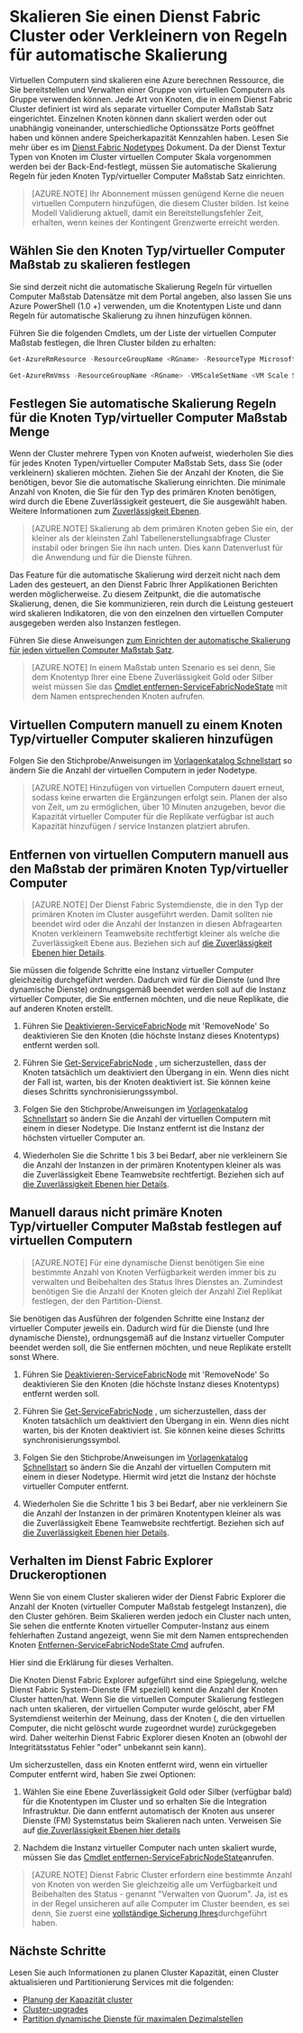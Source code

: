 <properties
   pageTitle="Einen Dienst Fabric Cluster vergrößern oder skalieren | Microsoft Azure"
   description="Skalieren Sie einen Dienst Fabric Cluster vergrößern oder bei Bedarf entsprechend zu durch automatische Skalierung Regeln für jeden Knoten Typ/virtueller Computer Maßstab Satz festlegen. Hinzufügen oder Entfernen von Knoten zu einem Cluster Service Fabric"
   services="service-fabric"
   documentationCenter=".net"
   authors="ChackDan"
   manager="timlt"
   editor=""/>

<tags
   ms.service="service-fabric"
   ms.devlang="dotnet"
   ms.topic="article"
   ms.tgt_pltfrm="na"
   ms.workload="na"
   ms.date="09/09/2016"
   ms.author="chackdan"/>


# <a name="scale-a-service-fabric-cluster-in-or-out-using-auto-scale-rules"></a>Skalieren Sie einen Dienst Fabric Cluster oder Verkleinern von Regeln für automatische Skalierung

Virtuellen Computern sind skalieren eine Azure berechnen Ressource, die Sie bereitstellen und Verwalten einer Gruppe von virtuellen Computern als Gruppe verwenden können. Jede Art von Knoten, die in einem Dienst Fabric Cluster definiert ist wird als separate virtueller Computer Maßstab Satz eingerichtet. Einzelnen Knoten können dann skaliert werden oder out unabhängig voneinander, unterschiedliche Optionssätze Ports geöffnet haben und können andere Speicherkapazität Kennzahlen haben. Lesen Sie mehr über es im [Dienst Fabric Nodetypes](service-fabric-cluster-nodetypes.md) Dokument. Da der Dienst Textur Typen von Knoten im Cluster virtuellen Computer Skala vorgenommen werden bei der Back-End-festlegt, müssen Sie automatische Skalierung Regeln für jeden Knoten Typ/virtueller Computer Maßstab Satz einrichten.

>[AZURE.NOTE] Ihr Abonnement müssen genügend Kerne die neuen virtuellen Computern hinzufügen, die diesem Cluster bilden. Ist keine Modell Validierung aktuell, damit ein Bereitstellungsfehler Zeit, erhalten, wenn keines der Kontingent Grenzwerte erreicht werden.

## <a name="choose-the-node-typevm-scale-set-to-scale"></a>Wählen Sie den Knoten Typ/virtueller Computer Maßstab zu skalieren festlegen

Sie sind derzeit nicht die automatische Skalierung Regeln für virtuellen Computer Maßstab Datensätze mit dem Portal angeben, also lassen Sie uns Azure PowerShell (1.0 +) verwenden, um die Knotentypen Liste und dann Regeln für automatische Skalierung zu ihnen hinzufügen können.

Führen Sie die folgenden Cmdlets, um der Liste der virtuellen Computer Maßstab festlegen, die Ihren Cluster bilden zu erhalten:

```powershell
Get-AzureRmResource -ResourceGroupName <RGname> -ResourceType Microsoft.Compute/VirtualMachineScaleSets

Get-AzureRmVmss -ResourceGroupName <RGname> -VMScaleSetName <VM Scale Set name>
```

## <a name="set-auto-scale-rules-for-the-node-typevm-scale-set"></a>Festlegen Sie automatische Skalierung Regeln für die Knoten Typ/virtueller Computer Maßstab Menge

Wenn der Cluster mehrere Typen von Knoten aufweist, wiederholen Sie dies für jedes Knoten Typen/virtueller Computer Maßstab Sets, dass Sie (oder verkleinern) skalieren möchten. Ziehen Sie der Anzahl der Knoten, die Sie benötigen, bevor Sie die automatische Skalierung einrichten. Die minimale Anzahl von Knoten, die Sie für den Typ des primären Knoten benötigen, wird durch die Ebene Zuverlässigkeit gesteuert, die Sie ausgewählt haben. Weitere Informationen zum [Zuverlässigkeit Ebenen](service-fabric-cluster-capacity.md).

>[AZURE.NOTE]  Skalierung ab dem primären Knoten geben Sie ein, der kleiner als der kleinsten Zahl Tabellenerstellungsabfrage Cluster instabil oder bringen Sie ihn nach unten. Dies kann Datenverlust für die Anwendung und für die Dienste führen.

Das Feature für die automatische Skalierung wird derzeit nicht nach dem Laden des gesteuert, an den Dienst Fabric Ihrer Applikationen Berichten werden möglicherweise. Zu diesem Zeitpunkt, die die automatische Skalierung, denen, die Sie kommunizieren, rein durch die Leistung gesteuert wird skalieren Indikatoren, die von den einzelnen den virtuellen Computer ausgegeben werden also Instanzen festlegen.  

Führen Sie diese Anweisungen [zum Einrichten der automatische Skalierung für jeden virtuellen Computer Maßstab Satz](../virtual-machine-scale-sets/virtual-machine-scale-sets-autoscale-overview.md).

>[AZURE.NOTE] In einem Maßstab unten Szenario es sei denn, Sie dem Knotentyp Ihrer eine Ebene Zuverlässigkeit Gold oder Silber weist müssen Sie das [Cmdlet entfernen-ServiceFabricNodeState](https://msdn.microsoft.com/library/azure/mt125993.aspx) mit dem Namen entsprechenden Knoten aufrufen.

## <a name="manually-add-vms-to-a-node-typevm-scale-set"></a>Virtuellen Computern manuell zu einem Knoten Typ/virtueller Computer skalieren hinzufügen

Folgen Sie den Stichprobe/Anweisungen im [Vorlagenkatalog Schnellstart](https://github.com/Azure/azure-quickstart-templates/tree/master/201-vmss-scale-existing) so ändern Sie die Anzahl der virtuellen Computern in jeder Nodetype. 

>[AZURE.NOTE] Hinzufügen von virtuellen Computern dauert erneut, sodass keine erwarten die Ergänzungen erfolgt sein. Planen der also von Zeit, um zu ermöglichen, über 10 Minuten anzugeben, bevor die Kapazität virtueller Computer für die Replikate verfügbar ist auch Kapazität hinzufügen / service Instanzen platziert abrufen.

## <a name="manually-remove-vms-from-the-primary-node-typevm-scale-set"></a>Entfernen von virtuellen Computern manuell aus den Maßstab der primären Knoten Typ/virtueller Computer

>[AZURE.NOTE] Der Dienst Fabric Systemdienste, die in den Typ der primären Knoten im Cluster ausgeführt werden. Damit sollten nie beendet wird oder die Anzahl der Instanzen in diesen Abfragearten Knoten verkleinern Teamwebsite rechtfertigt kleiner als welche die Zuverlässigkeit Ebene aus. Beziehen sich auf [die Zuverlässigkeit Ebenen hier Details](service-fabric-cluster-capacity.md). 

Sie müssen die folgende Schritte eine Instanz virtueller Computer gleichzeitig durchgeführt werden. Dadurch wird für die Dienste (und Ihre dynamische Dienste) ordnungsgemäß beendet werden soll auf die Instanz virtueller Computer, die Sie entfernen möchten, und die neue Replikate, die auf anderen Knoten erstellt.

1. Führen Sie [Deaktivieren-ServiceFabricNode](https://msdn.microsoft.com/library/mt125852.aspx) mit 'RemoveNode' So deaktivieren Sie den Knoten (die höchste Instanz dieses Knotentyps) entfernt werden soll.

2. Führen Sie [Get-ServiceFabricNode](https://msdn.microsoft.com/library/mt125856.aspx) , um sicherzustellen, dass der Knoten tatsächlich um deaktiviert den Übergang in ein. Wenn dies nicht der Fall ist, warten, bis der Knoten deaktiviert ist. Sie können keine dieses Schritts synchronisierungssymbol.

2. Folgen Sie den Stichprobe/Anweisungen im [Vorlagenkatalog Schnellstart](https://github.com/Azure/azure-quickstart-templates/tree/master/201-vmss-scale-existing) so ändern Sie die Anzahl der virtuellen Computern mit einem in dieser Nodetype. Die Instanz entfernt ist die Instanz der höchsten virtueller Computer an. 

3. Wiederholen Sie die Schritte 1 bis 3 bei Bedarf, aber nie verkleinern Sie die Anzahl der Instanzen in der primären Knotentypen kleiner als was die Zuverlässigkeit Ebene Teamwebsite rechtfertigt. Beziehen sich auf [die Zuverlässigkeit Ebenen hier Details](service-fabric-cluster-capacity.md). 

## <a name="manually-remove-vms-from-the-non-primary-node-typevm-scale-set"></a>Manuell daraus nicht primäre Knoten Typ/virtueller Computer Maßstab festlegen auf virtuellen Computern

>[AZURE.NOTE] Für eine dynamische Dienst benötigen Sie eine bestimmte Anzahl von Knoten Verfügbarkeit werden immer bis zu verwalten und Beibehalten des Status Ihres Dienstes an. Zumindest benötigen Sie die Anzahl der Knoten gleich der Anzahl Ziel Replikat festlegen, der den Partition-Dienst. 

Sie benötigen das Ausführen der folgenden Schritte eine Instanz der virtueller Computer jeweils ein. Dadurch wird für die Dienste (und Ihre dynamische Dienste), ordnungsgemäß auf die Instanz virtueller Computer beendet werden soll, die Sie entfernen möchten, und neue Replikate erstellt sonst Where.

1. Führen Sie [Deaktivieren-ServiceFabricNode](https://msdn.microsoft.com/library/mt125852.aspx) mit 'RemoveNode' So deaktivieren Sie den Knoten (die höchste Instanz dieses Knotentyps) entfernt werden soll.

2. Führen Sie [Get-ServiceFabricNode](https://msdn.microsoft.com/library/mt125856.aspx) , um sicherzustellen, dass der Knoten tatsächlich um deaktiviert den Übergang in ein. Wenn dies nicht warten, bis der Knoten deaktiviert ist. Sie können keine dieses Schritts synchronisierungssymbol.

2. Folgen Sie den Stichprobe/Anweisungen im [Vorlagenkatalog Schnellstart](https://github.com/Azure/azure-quickstart-templates/tree/master/201-vmss-scale-existing) so ändern Sie die Anzahl der virtuellen Computern mit einem in dieser Nodetype. Hiermit wird jetzt die Instanz der höchste virtueller Computer entfernt. 

3. Wiederholen Sie die Schritte 1 bis 3 bei Bedarf, aber nie verkleinern Sie die Anzahl der Instanzen in der primären Knotentypen kleiner als was die Zuverlässigkeit Ebene Teamwebsite rechtfertigt. Beziehen sich auf [die Zuverlässigkeit Ebenen hier Details](service-fabric-cluster-capacity.md).

## <a name="behaviors-you-may-observe-in-service-fabric-explorer"></a>Verhalten im Dienst Fabric Explorer Druckeroptionen

Wenn Sie von einem Cluster skalieren wider der Dienst Fabric Explorer die Anzahl der Knoten (virtueller Computer Maßstab festgelegt Instanzen), die den Cluster gehören.  Beim Skalieren werden jedoch ein Cluster nach unten, Sie sehen die entfernte Knoten virtueller Computer-Instanz aus einem fehlerhaften Zustand angezeigt, wenn Sie mit dem Namen entsprechenden Knoten [Entfernen-ServiceFabricNodeState Cmd](https://msdn.microsoft.com/library/mt125993.aspx) aufrufen.   

Hier sind die Erklärung für dieses Verhalten.

Die Knoten Dienst Fabric Explorer aufgeführt sind eine Spiegelung, welche Dienst Fabric System-Dienste (FM speziell) kennt die Anzahl der Knoten Cluster hatten/hat. Wenn Sie die virtuellen Computer Skalierung festlegen nach unten skalieren, der virtuellen Computer wurde gelöscht, aber FM Systemdienst weiterhin der Meinung, dass der Knoten (, die den virtuellen Computer, die nicht gelöscht wurde zugeordnet wurde) zurückgegeben wird. Daher weiterhin Dienst Fabric Explorer diesen Knoten an (obwohl der Integritätsstatus Fehler "oder" unbekannt sein kann).

Um sicherzustellen, dass ein Knoten entfernt wird, wenn ein virtueller Computer entfernt wird, haben Sie zwei Optionen:

1) Wählen Sie eine Ebene Zuverlässigkeit Gold oder Silber (verfügbar bald) für die Knotentypen im Cluster und so erhalten Sie die Integration Infrastruktur. Die dann entfernt automatisch der Knoten aus unserer Dienste (FM) Systemstatus beim Skalieren nach unten.
Verweisen Sie auf [die Zuverlässigkeit Ebenen hier details](service-fabric-cluster-capacity.md)

2) Nachdem die Instanz virtueller Computer nach unten skaliert wurde, müssen Sie das [Cmdlet entfernen-ServiceFabricNodeState](https://msdn.microsoft.com/library/mt125993.aspx)anrufen.

>[AZURE.NOTE] Dienst Fabric Cluster erfordern eine bestimmte Anzahl von Knoten von werden Sie gleichzeitig alle um Verfügbarkeit und Beibehalten des Status - genannt "Verwalten von Quorum". Ja, ist es in der Regel unsicheren auf alle Computer im Cluster beenden, es sei denn, Sie zuerst eine [vollständige Sicherung Ihres](service-fabric-reliable-services-backup-restore.md)durchgeführt haben.

## <a name="next-steps"></a>Nächste Schritte
Lesen Sie auch Informationen zu planen Cluster Kapazität, einen Cluster aktualisieren und Partitionierung Services mit die folgenden:

- [Planung der Kapazität cluster](service-fabric-cluster-capacity.md)
- [Cluster-upgrades](service-fabric-cluster-upgrade.md)
- [Partition dynamische Dienste für maximalen Dezimalstellen](service-fabric-concepts-partitioning.md)

<!--Image references-->
[BrowseServiceFabricClusterResource]: ./media/service-fabric-cluster-scale-up-down/BrowseServiceFabricClusterResource.png
[ClusterResources]: ./media/service-fabric-cluster-scale-up-down/ClusterResources.png

